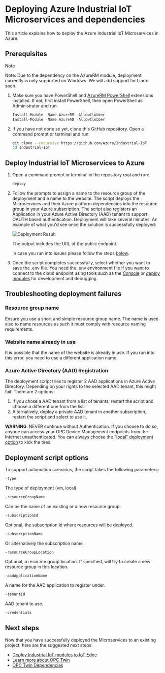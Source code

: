 # Deploying Azure Industrial IoT Microservices and dependencies

This article explains how to deploy the Azure Industrial IoT Microservices in Azure.

## Prerequisites

> [!NOTE]
> Note: Due to the dependency on the AzureRM module, deployment currently is only supported on Windows.  We will add support for Linux soon.

1. Make sure you have PowerShell and [AzureRM PowerShell](https://docs.microsoft.com/powershell/azure/azurerm/install-azurerm-ps) extensions installed.  If not, first install PowerShell, then open PowerShell as Administrator and run

   ```powershell
   Install-Module -Name AzureRM -AllowClobber
   Install-Module -Name AzureAD -AllowClobber
   ```

2. If you have not done so yet, clone this GitHub repository.  Open a command prompt or terminal and run:

   ```bash
   git clone --recursive https://github.com/Azure/Industrial-IoT
   cd Industrial-IoT
   ```

## Deploy Industrial IoT Microservices to Azure

1. Open a command prompt or terminal in the repository root and run:

   ```bash
   deploy
   ```

2. Follow the prompts to assign a name to the resource group of the deployment and a name to the website. The script deploys the Microservices and their Azure platform dependencies into the resource group in your Azure subscription.  The script also registers an Application in your Azure Active Directory (AAD) tenant to support OAUTH based authentication.  Deployment will take several minutes.  An example of what you'd see once the solution is successfully deployed:

   ![Deployment Result](media/deployment1.png)

   The output includes the  URL of the public endpoint.  

   In case you run into issues please follow the steps [below](#troubleshooting-deployment-failures).

3. Once the script completes successfully, select whether you want to save the .env file.  You need the .env environment file if you want to connect to the cloud endpoint using tools such as the [Console](services/howto-use-cli.md) or [deploy modules](howto-deploy-modules.md) for development and debugging.

## Troubleshooting deployment failures

### Resource group name

Ensure you use a short and simple resource group name.  The name is used also to name resources as such it must comply with resource naming requirements.  

### Website name already in use

It is possible that the name of the website is already in use.  If you run into this error, you need to use a different application name.

### Azure Active Directory (AAD) Registration

The deployment script tries to register 2 AAD applications in Azure Active Directory.  Depending on your rights to the selected AAD tenant, this might fail.   There are 2 options:

1. If you chose a AAD tenant from a list of tenants, restart the script and choose a different one from the list.
2. Alternatively, deploy a private AAD tenant in another subscription, restart the script and select to use it.

**WARNING**:  NEVER continue without Authentication.  If you choose to do so, anyone can access your OPC Device Management endpoints from the Internet unauthenticated.   You can always choose the ["local" deployment option](howto-deploy-dependencies.md) to kick the tires.

## Deployment script options

To support automation scenarios, the script takes the following parameters:

```bash
-type
```

The type of deployment (vm, local)

```bash
-resourceGroupName
```

Can be the name of an existing or a new resource group.

```bash
-subscriptionId
```

Optional, the subscription id where resources will be deployed.

```bash
-subscriptionName
```

Or alternatively the subscription name.

```bash
-resourceGroupLocation
```

Optional, a resource group location. If specified, will try to create a new resource group in this location.

```bash
-aadApplicationName
```

A name for the AAD application to register under.

```bash
-tenantId
```

AAD tenant to use.

```bash
-credentials
```

## Next steps

Now that you have successfully deployed the Microservices to an existing project, here are the suggested next steps:

* [Deploy Industrial IoT modules to IoT Edge](howto-deploy-modules.md)
* [Learn more about OPC Twin](services/readme.md)
* [OPC Twin Dependencies](services/dependencies.md)
